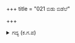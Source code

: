 +++
title = "021 ಬಿಡು ಬಿಡೆಲೆ"

+++

<details><summary>ಗದ್ಯ (ಕ.ಗ.ಪ) </summary>

21. ಸಹದೇವ ನಿಲ್ಲು. ನನ್ನ ಮಾತಿಗೆ ಪ್ರತ್ಯುತ್ತರವನ್ನು ಕೊಡು. ನಿನ್ನ ತಮ್ಮನ ಸ್ಥಿತಿಯನ್ನು ನೋಡಿಯೂ  ಹೀಗೆ ಮೂರ್ಖನಾಗುವೆಯಾ? ನೀನು ಸಾಯಲು ಬಯಸಬೇಡ ಎನ್ನಲು ಸಹದೇವನು ಬಾಯಾರಿಕೆಯನ್ನು ಸಹಿಸಲಾರದೆ, ಉತ್ತರವನ್ನೂ ಕೊಡದೆ ನೀರು ಕುಡಿದು ಸತ್ತನು.
</details>
